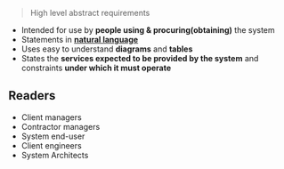 > High level abstract requirements
- Intended for use by **people using & procuring(obtaining)** the system
- Statements in [**natural language**](Natural%20Language%20&%20Problems.md)
- Uses easy to understand **diagrams** and **tables**
- States the **services expected to be provided by the system** and constraints **under which it must operate**
## Readers
- Client managers
- Contractor managers
- System end-user
- Client engineers
- System Architects